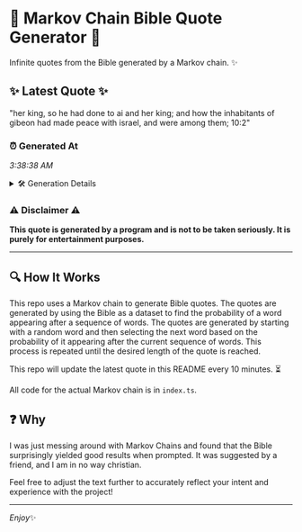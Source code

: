 # 📖 Markov Chain Bible Quote Generator 📖

Infinite quotes from the Bible generated by a Markov chain. ✨

## ✨ Latest Quote ✨
"her king, so he had done to ai and her king; and how the inhabitants of gibeon had made peace with israel, and were among them; 10:2"

### ⏰ Generated At
*3:38:38 AM*

<details>
    <summary>🛠️ Generation Details</summary>
    <p>
        <strong>🌱 Seed:</strong> her<br>
        <strong>🔄 Iterations:</strong> 26<br>
        <strong>📜 Context History:</strong><br>[ her ]: king,<br>[ her, king, ]: so<br>[ her, king,, so ]: he<br>[ her, king,, so, he ]: had<br>[ her, king,, so, he, had ]: done<br>[ her, king,, so, he, had, done ]: to<br>[ king,, so, he, had, done, to ]: ai<br>[ so, he, had, done, to, ai ]: and<br>[ he, had, done, to, ai, and ]: her<br>[ had, done, to, ai, and, her ]: king;<br>[ done, to, ai, and, her, king; ]: and<br>[ to, ai, and, her, king;, and ]: how<br>[ ai, and, her, king;, and, how ]: the<br>[ and, her, king;, and, how, the ]: inhabitants<br>[ her, king;, and, how, the, inhabitants ]: of<br>[ king;, and, how, the, inhabitants, of ]: gibeon<br>[ and, how, the, inhabitants, of, gibeon ]: had<br>[ how, the, inhabitants, of, gibeon, had ]: made<br>[ the, inhabitants, of, gibeon, had, made ]: peace<br>[ inhabitants, of, gibeon, had, made, peace ]: with<br>[ of, gibeon, had, made, peace, with ]: israel,<br>[ gibeon, had, made, peace, with, israel, ]: and<br>[ had, made, peace, with, israel,, and ]: were<br>[ made, peace, with, israel,, and, were ]: among<br>[ peace, with, israel,, and, were, among ]: them;<br>[ with, israel,, and, were, among, them; ]: 10:2<br>
    </p>
</details>

### ⚠️ Disclaimer ⚠️
**This quote is generated by a program and is not to be taken seriously. It is purely for entertainment purposes.**

---

## 🔍 How It Works

This repo uses a Markov chain to generate Bible quotes. The quotes are generated by using the Bible as a dataset to find the probability of a word appearing after a sequence of words. The quotes are generated by starting with a random word and then selecting the next word based on the probability of it appearing after the current sequence of words. This process is repeated until the desired length of the quote is reached.

This repo will update the latest quote in this README every 10 minutes. ⏳

All code for the actual Markov chain is in `index.ts`.

## ❓ Why

I was just messing around with Markov Chains and found that the Bible surprisingly yielded good results when prompted. 
It was suggested by a friend, and I am in no way christian.

Feel free to adjust the text further to accurately reflect your intent and experience with the project!

---

*Enjoy*✨
